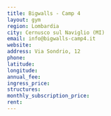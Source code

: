```yaml
---
title: Bigwalls - Camp 4
layout: gym
region: Lombardia
city: Cernusco sul Naviglio (MI)
email: info@bigwalls-camp4.it
website: 
address: Via Sondrio, 12
phone: 
latitude: 
longitude: 
annual_fee: 
ingress_price: 
structures: 
monthly_subscription_price: 
rent: 
---
```


